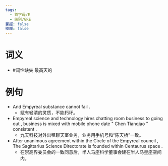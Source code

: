 ```yaml
---
tags:
  - 首字母/E
  - 级别/GRE
掌握: false
模糊: false
---
```

# 词义
- #词性缺失 最高天的
# 例句
- And Empyreal substance cannot fail .
	- 赋有轻清的灵质，不能朽坏。
- Empyreal science and technology hires chatting room business to going out , business is mixed with mobile phone date " Chen Tianqiao " consistent .
	- 九天科技对外出租聊天室业务，业务用手机号和“陈天桥”一致。
- After unanimous agreement within the Circle of the Empyreal council , The Sagittarius Science Directorate is founded within Centaurus space .
	- 在崇高界委员会的一致同意后，半人马座科学董事会建在半人马星座空间内。
